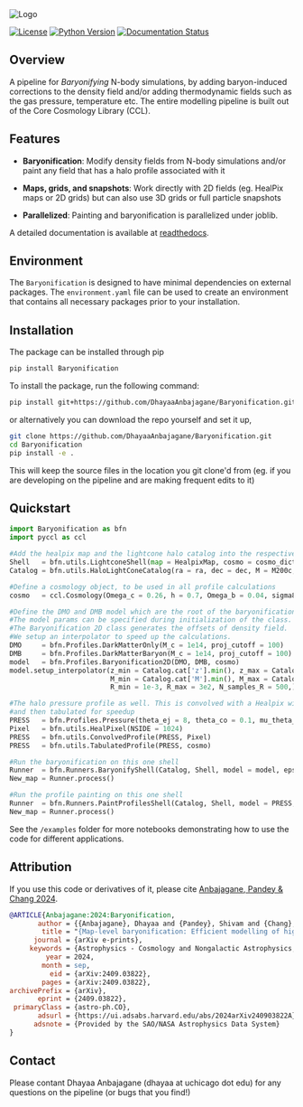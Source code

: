 <picture>
  <source media="(prefers-color-scheme: dark)" srcset="https://raw.githubusercontent.com/DhayaaAnbajagane/Baryonification/main/docs/source/LOGO_dark.png">
  <source media="(prefers-color-scheme: light)" srcset="https://raw.githubusercontent.com/DhayaaAnbajagane/Baryonification/main/docs/source/LOGO_light.png">
  <img alt="Logo" src="https://raw.githubusercontent.com/DhayaaAnbajagane/Baryonification/main/docs/source/LOGO_dark.png" title="Logo">
</picture>

[![License](https://img.shields.io/badge/license-MIT-blue.svg)](LICENSE)
[![Python Version](https://img.shields.io/badge/python-3.6%2B-blue.svg)](https://www.python.org/downloads/)
[![Documentation Status](https://img.shields.io/readthedocs/baryonification?color=blue)](https://baryonification.readthedocs.io/en/latest)

## Overview

A pipeline for *Baryonifying* N-body simulations, by adding baryon-induced corrections to the density field and/or adding thermodynamic fields such as the gas pressure, temperature etc. The entire modelling pipeline is built out of the Core Cosmology Library (CCL).

## Features

- **Baryonification**: Modify density fields from N-body simulations and/or paint any field that has a halo profile associated with it


- **Maps, grids, and snapshots**: Work directly with 2D fields (eg. HealPix maps or 2D grids) but can also use 3D grids or full particle snapshots


- **Parallelized**: Painting and baryonification is parallelized under joblib.


A detailed documentation is available at [readthedocs](https://baryonification.readthedocs.io/en/latest).

## Environment

The ```Baryonification``` is designed to have minimal dependencies on external packages. The ```environment.yaml``` file can be used to create an environment that contains all necessary packages prior to your installation.


## Installation

The package can be installed through pip

```bash
pip install Baryonification
```

To install the package, run the following command:

```bash
pip install git+https://github.com/DhayaaAnbajagane/Baryonification.git
```

or alternatively you can download the repo yourself and set it up,

```bash
git clone https://github.com/DhayaaAnbajagane/Baryonification.git
cd Baryonification
pip install -e .
```

This will keep the source files in the location you git clone'd from (eg. if you are developing on the pipeline and are making frequent edits to it)


## Quickstart

```python
import Baryonification as bfn
import pyccl as ccl

#Add the healpix map and the lightcone halo catalog into the respective data objects
Shell   = bfn.utils.LightconeShell(map = HealpixMap, cosmo = cosmo_dict)
Catalog = bfn.utils.HaloLightConeCatalog(ra = ra, dec = dec, M = M200c, z = z, cdelta = c200c)

#Define a cosmology object, to be used in all profile calculations
cosmo   = ccl.Cosmology(Omega_c = 0.26, h = 0.7, Omega_b = 0.04, sigma8 = 0.8, n_s = 0.96)

#Define the DMO and DMB model which are the root of the baryonification routine
#The model params can be specified during initialization of the class.
#The Baryonification 2D class generates the offsets of density field.
#We setup an interpolator to speed up the calculations.
DMO     = bfn.Profiles.DarkMatterOnly(M_c = 1e14, proj_cutoff = 100)
DMB     = bfn.Profiles.DarkMatterBaryon(M_c = 1e14, proj_cutoff = 100)
model   = bfn.Profiles.Baryonification2D(DMO, DMB, cosmo)
model.setup_interpolator(z_min = Catalog.cat['z'].min(), z_max = Catalog.cat['z'].max(), N_samples_z = 10,
                         M_min = Catalog.cat['M'].min(), M_max = Catalog.cat['M'].max(), N_samples_M = 10,
                         R_min = 1e-3, R_max = 3e2, N_samples_R = 500,)

#The halo pressure profile as well. This is convolved with a Healpix window function
#and then tabulated for speedup
PRESS   = bfn.Profiles.Pressure(theta_ej = 8, theta_co = 0.1, mu_theta_ej = 0.1)
Pixel   = bfn.utils.HealPixel(NSIDE = 1024)
PRESS   = bfn.utils.ConvolvedProfile(PRESS, Pixel)
PRESS   = bfn.utils.TabulatedProfile(PRESS, cosmo)

#Run the baryonification on this one shell
Runner  = bfn.Runners.BaryonifyShell(Catalog, Shell, model = model, epsilon_max = 20)
New_map = Runner.process()

#Run the profile painting on this one shell
Runner  = bfn.Runners.PaintProfilesShell(Catalog, Shell, model = PRESS, epsilon_max = 20)
New_map = Runner.process()
```

See the ```/examples``` folder for more notebooks demonstrating how to use the code for different applications.

## Attribution

If you use this code or derivatives of it, please cite [Anbajagane, Pandey & Chang 2024](https://arxiv.org/abs/2409.03822).

```bibtex
@ARTICLE{Anbajagane:2024:Baryonification,
       author = {{Anbajagane}, Dhayaa and {Pandey}, Shivam and {Chang}, Chihway},
        title = "{Map-level baryonification: Efficient modelling of higher-order correlations in the weak lensing and thermal Sunyaev-Zeldovich fields}",
      journal = {arXiv e-prints},
     keywords = {Astrophysics - Cosmology and Nongalactic Astrophysics, Astrophysics - Astrophysics of Galaxies},
         year = 2024,
        month = sep,
          eid = {arXiv:2409.03822},
        pages = {arXiv:2409.03822},
archivePrefix = {arXiv},
       eprint = {2409.03822},
 primaryClass = {astro-ph.CO},
       adsurl = {https://ui.adsabs.harvard.edu/abs/2024arXiv240903822A},
      adsnote = {Provided by the SAO/NASA Astrophysics Data System}
}
```

## Contact

Please contant Dhayaa Anbajagane (dhayaa at uchicago dot edu) for any questions on the pipeline (or bugs that you find!)
